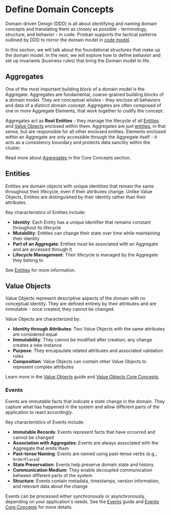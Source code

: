 # Define Domain Concepts

Domain-driven Design (DDD) is all about identifying and naming domain concepts
and translating them as closely as possible - terminology, structure, and
behavior - in code. Protean supports the tactical patterns outlined by DDD
to mirror the domain model in [code model](../../glossary.md#code-model).

In this section, we will talk about the foundational structures that make up
the domain model. In the next, we will explore how to define behavior and
set up invariants (business rules) that bring the Domain model to life.

## Aggregates

One of the most important building block of a domain model is the Aggregate.
Aggregates are fundamental, coarse-grained building blocks of a domain model.
They are conceptual wholes - they enclose all behaviors and data of a distinct
domain concept. Aggregates are often composed of one or more Aggregate
Elements, that work together to codify the concept.

Aggregates act as **Root Entities** - they manage the lifecycle
of all [Entities](../../glossary.md#entity) and 
[Value Objects](../../glossary.md#value-object) enclosed within them.
Aggregates are just [entities](#entities), in that sense, but are responsible
for all other enclosed entities. Elements enclosed within an Aggregate are
only accessible through the Aggregate itself - it acts as a consistency
boundary and protects data sanctity within the cluster.

Read more about [Aggregates](../../core-concepts/domain-elements/aggregates.md) in the Core Concepts section.

## Entities

Entities are domain objects with unique identities that remain the same throughout their lifecycle, even if their attributes change. Unlike Value Objects, Entities are distinguished by their identity rather than their attributes.

Key characteristics of Entities include:

- **Identity**: Each Entity has a unique identifier that remains constant throughout its lifecycle
- **Mutability**: Entities can change their state over time while maintaining their identity
- **Part of an Aggregate**: Entities must be associated with an Aggregate and are accessed through it
- **Lifecycle Management**: Their lifecycle is managed by the Aggregate they belong to

See [Entities](./entities.md) for more information.

## Value Objects

Value Objects represent descriptive aspects of the domain with no conceptual identity. They are defined entirely by their attributes and are immutable - once created, they cannot be changed.

Value Objects are characterized by:

- **Identity through Attributes**: Two Value Objects with the same attributes are considered equal
- **Immutability**: They cannot be modified after creation; any change creates a new instance
- **Purpose**: They encapsulate related attributes and associated validation rules
- **Composition**: Value Objects can contain other Value Objects to represent complex attributes

Learn more in the [Value Objects](./value-objects.md) guide and [Value Objects Core Concepts](../../core-concepts/domain-elements/value-objects.md).

### Events

Events are immutable facts that indicate a state change in the domain. They capture what has happened in the system and allow different parts of the application to react accordingly.

Key characteristics of Events include:

- **Immutable Records**: Events represent facts that have occurred and cannot be changed
- **Association with Aggregates**: Events are always associated with the Aggregate that emits them
- **Past-tense Naming**: Events are named using past-tense verbs (e.g., `OrderPlaced`)
- **State Preservation**: Events help preserve domain state and history
- **Communication Medium**: They enable decoupled communication between different parts of the system
- **Structure**: Events contain metadata, timestamps, version information, and relevant data about the change

Events can be processed either synchronously or asynchronously, depending on your application's needs. See the [Events](./events.md) guide and [Events Core Concepts](../../core-concepts/domain-elements/events.md) for more details.
